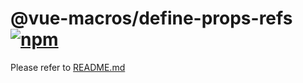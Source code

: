 # @vue-macros/define-props-refs [![npm](https://img.shields.io/npm/v/@vue-macros/define-props-refs.svg)](https://npmjs.com/package/@vue-macros/define-props-refs)

Please refer to [README.md](https://github.com/vue-macros/vue-macros#readme)
